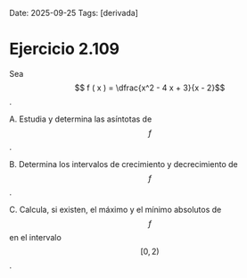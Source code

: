 Date: 2025-09-25
Tags: [derivada]

# Ejercicio 2.109

 
Sea  $$ f ( x ) =  \dfrac{x^2 - 4 x + 3}{x - 2}$$  .

A.    Estudia y determina las asíntotas de  $$ f$$  .

B.    Determina los intervalos de crecimiento y decrecimiento de  $$ f$$  .

C.    Calcula, si existen, el máximo y el mínimo absolutos de  $$ f$$   en el intervalo  $$ [  0, 2 )$$  .

